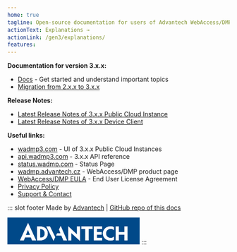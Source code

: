 ```yaml
---
home: true
tagline: Open-source documentation for users of Advantech WebAccess/DMP software
actionText: Explanations →
actionLink: /gen3/explanations/
features:
---
```


**Documentation for version 3.x.x:**

- [Docs](/gen3/explanations/) - Get started and understand important topics
- [Migration from 2.x.x to 3.x.x](/gen3/explanations/Migration%20from%202.x.x%20to%203.x.x%20instance/)

**Release Notes:**

- [Latest Release Notes of 3.x.x Public Cloud Instance](/gen3/release-notes/)
- [Latest Release Notes of 3.x.x Device Client](/gen3/client/)

**Useful links:**

- [wadmp3.com](https://wadmp3.com) - UI of 3.x.x Public Cloud Instances
- [api.wadmp3.com](https://api.wadmp3.com) - 3.x.x API reference
- [status.wadmp.com](https://status.wadmp.com) - Status Page
- [wadmp.advantech.cz](https://wadmp.advantech.cz) - WebAccess/DMP product page
- [WebAccess/DMP EULA](/eula.html) - End User License Agreement
- [Privacy Policy](/privacy-policy.html)
- [Support & Contact](/contact/)

::: slot footer
Made by [Advantech](https://icr.advantech.cz) | [GitHub repo of this docs](https://github.com/wadmp/wadmp.github.io)

<img src="./advantech.png" width="300">
:::
